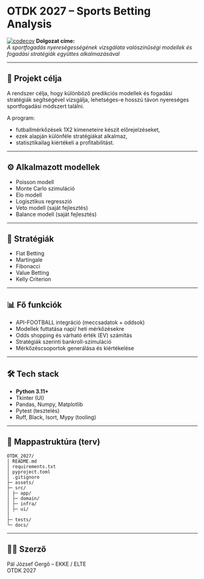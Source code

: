 # OTDK 2027 – Sports Betting Analysis

[![codecov](https://codecov.io/gh/JocmanHUN/OTDK_2027/branch/main/graph/badge.svg)](https://codecov.io/gh/JocmanHUN/OTDK_2027)
**Dolgozat címe:**  
*A sportfogadás nyereségességének vizsgálata valószínűségi modellek és fogadási stratégiák együttes alkalmazásával*

---

## 🎯 Projekt célja
A rendszer célja, hogy különböző predikciós modellek és fogadási stratégiák segítségével vizsgálja, lehetséges-e hosszú távon nyereséges sportfogadási módszert találni.

A program:
- futballmérkőzések 1X2 kimeneteire készít előrejelzéseket,
- ezek alapján különféle stratégiákat alkalmaz,
- statisztikailag kiértékeli a profitabilitást.

---

## ⚙️ Alkalmazott modellek
- Poisson modell  
- Monte Carlo szimuláció  
- Elo modell  
- Logisztikus regresszió  
- Veto modell (saját fejlesztés)  
- Balance modell (saját fejlesztés)  

---

## 🧮 Stratégiák
- Flat Betting  
- Martingale  
- Fibonacci  
- Value Betting  
- Kelly Criterion  

---

## 📊 Fő funkciók
- API-FOOTBALL integráció (meccsadatok + oddsok)  
- Modellek futtatása napi/ heti mérkőzésekre  
- Odds shopping és várható érték (EV) számítás  
- Stratégiák szerinti bankroll-szimuláció  
- Mérkőzéscsoportok generálása és kiértékelése  

---

## 🛠️ Tech stack
- **Python 3.11+**
- Tkinter (UI)  
- Pandas, Numpy, Matplotlib  
- Pytest (tesztelés)  
- Ruff, Black, Isort, Mypy (tooling)  

---

## 📂 Mappastruktúra (terv)

```
OTDK_2027/
│ README.md
│ requirements.txt
│ pyproject.toml
│ .gitignore
├─ assets/
├─ src/
│ ├─ app/
│ ├─ domain/
│ ├─ infra/
│ ├─ ui/
│
├─ tests/
└─ docs/

```
---

## 👨‍🎓 Szerző
Pál József Gergő – EKKE / ELTE  
OTDK 2027
